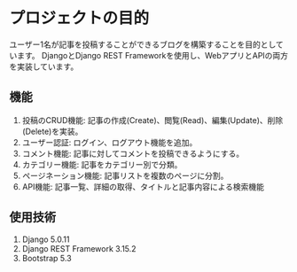 # プロジェクトの目的
ユーザー1名が記事を投稿することができるブログを構築することを目的としています。
DjangoとDjango REST Frameworkを使用し、WebアプリとAPIの両方を実装しています。

## 機能
1. 投稿のCRUD機能: 記事の作成(Create)、閲覧(Read)、編集(Update)、削除(Delete)を実装。
2. ユーザー認証: ログイン、ログアウト機能を追加。
3. コメント機能: 記事に対してコメントを投稿できるようにする。
4. カテゴリー機能: 記事をカテゴリー別で分類。
5. ページネーション機能: 記事リストを複数のページに分割。
6. API機能: 記事一覧、詳細の取得、タイトルと記事内容による検索機能
   
## 使用技術
1. Django 5.0.11
2. Django REST Framework 3.15.2
3. Bootstrap 5.3
